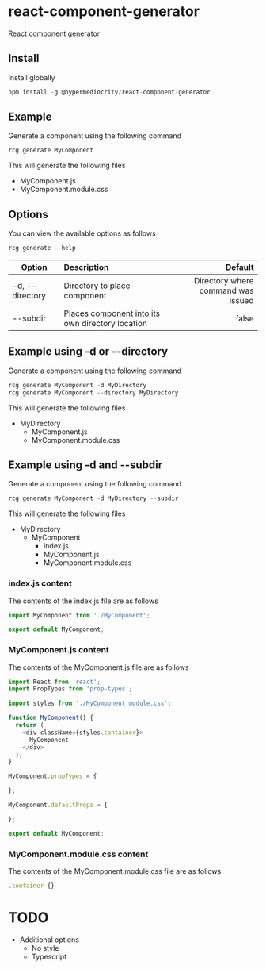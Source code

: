 # react-component-generator
React component generator

## Install

Install globally

```js
npm install -g @hypermediocrity/react-component-generator
```

## Example

Generate a component using the following command
```js
rcg generate MyComponent
```

This will generate the following files

- MyComponent.js
- MyComponent.module.css


## Options

You can view the available options as follows
```js
rcg generate --help
```

| Option   |      Description      |  Default |
|----------|:-------------|------:|
| -d, --directory <directory> |  Directory to place component | Directory where command was issued |
| --subdir |    Places component into its own directory location   |   false |


## Example using -d or --directory

Generate a component using the following command
```js
rcg generate MyComponent -d MyDirectory
rcg generate MyComponent --directory MyDirectory
```

This will generate the following files

- MyDirectory
  - MyComponent.js
  - MyComponent.module.css


## Example using -d and --subdir

Generate a component using the following command
```js
rcg generate MyComponent -d MyDirectory --subdir
```

This will generate the following files

- MyDirectory
  - MyComponent
    - index.js
    - MyComponent.js
    - MyComponent.module.css

### index.js content

The contents of the index.js file are as follows
```js
import MyComponent from './MyComponent';

export default MyComponent;
```

### MyComponent.js content

The contents of the MyComponent.js file are as follows
```js
import React from 'react';
import PropTypes from 'prop-types';

import styles from './MyComponent.module.css';

function MyComponent() {
  return (
    <div className={styles.container}>
      MyComponent
    </div>
  );
}

MyComponent.propTypes = {

};

MyComponent.defaultProps = {

};

export default MyComponent;
```

### MyComponent.module.css content

The contents of the MyComponent.module.css file are as follows
```js
.container {}
```

# TODO

- Additional options
    - No style
    - Typescript
